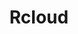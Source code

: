 ---
# Feel free to add content and custom Front Matter to this file.
# To modify the layout, see https://jekyllrb.com/docs/themes/#overriding-theme-defaults

title: Rcloud
layout: default
---